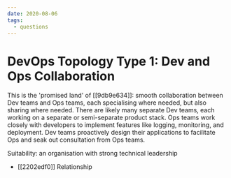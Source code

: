 ```yaml
---
date: 2020-08-06
tags:
  - questions
---
```


# DevOps Topology Type 1: Dev and Ops Collaboration

This is the 'promised land' of [[9db9e634]]: smooth collaboration between Dev teams and Ops teams, each specialising where needed, but also sharing where needed.
There are likely many separate Dev teams, each working on a separate or semi-separate product stack.
Ops teams work closely with developers to implement features like logging, monitoring, and deployment.
Dev teams proactively design their applications to facilitate Ops and seak out consultation from Ops teams.

Suitability: an organisation with strong technical leadership

- [[2202edf0]] Relationship
